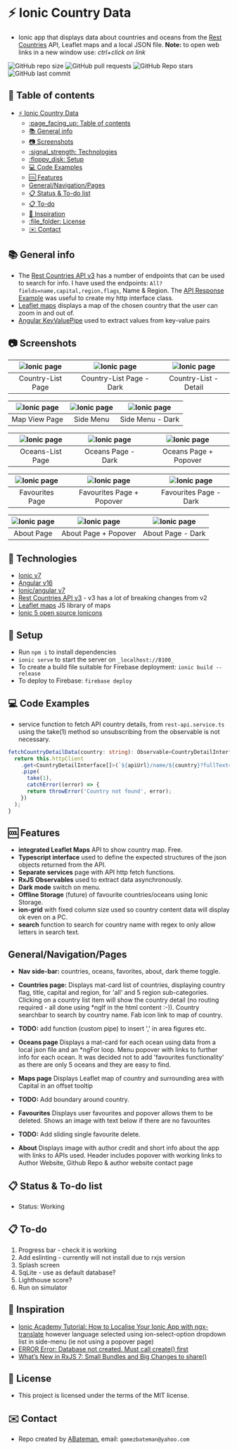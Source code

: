 # :zap: Ionic Country Data

* Ionic app that displays data about countries and oceans from the [Rest Countries](https://restcountries.com/) API, Leaflet maps and a local JSON file.
**Note:** to open web links in a new window use: _ctrl+click on link_

![GitHub repo size](https://img.shields.io/github/repo-size/AndrewJBateman/ionic-angular-world-data?style=plastic)
![GitHub pull requests](https://img.shields.io/github/issues-pr/AndrewJBateman/ionic-angular-world-data?style=plastic)
![GitHub Repo stars](https://img.shields.io/github/stars/AndrewJBateman/ionic-angular-world-data?style=plastic)
![GitHub last commit](https://img.shields.io/github/last-commit/AndrewJBateman/ionic-angular-world-data?style=plastic)

## :page_facing_up: Table of contents

* [:zap: Ionic Country Data](#zap-ionic-country-data)
  * [:page\_facing\_up: Table of contents](#page_facing_up-table-of-contents)
  * [:books: General info](#books-general-info)
  * [:camera: Screenshots](#camera-screenshots)
  * [:signal\_strength: Technologies](#signal_strength-technologies)
  * [:floppy\_disk: Setup](#floppy_disk-setup)
  * [:computer: Code Examples](#computer-code-examples)
  * [:cool: Features](#cool-features)
  * [General/Navigation/Pages](#generalnavigationpages)
  * [:clipboard: Status \& To-do list](#clipboard-status--to-do-list)
  * [:clipboard: To-do](#clipboard-to-do)
  * [:clap: Inspiration](#clap-inspiration)
  * [:file\_folder: License](#file_folder-license)
  * [:envelope: Contact](#envelope-contact)

## :books: General info

* The [Rest Countries API v3](https://restcountries.com/) has a number of endpoints that can be used to search for info. I have used the endpoints: `All?fields=name,capital,region,flags`, Name & Region. The [API Response Example](https://restcountries.com/#api-endpoints-response-example) was useful to create my http interface class.
* [Leaflet maps](https://leafletjs.com/) displays a map of the chosen country that the user can zoom in and out of.
* [Angular KeyValuePipe](https://angular.io/api/common/KeyValuePipe) used to extract values from key-value pairs

## :camera: Screenshots

| ![Ionic page](./img/list1.png) | ![Ionic page](./img/list2.png) | ![Ionic page](./img/list3.png) |
|:---:|:---:|:---:|
| Country-List Page | Country-List Page - Dark | Country-List - Detail |

| ![Ionic page](./img/world1.png) | ![Ionic page](./img/world2.png) | ![Ionic page](./img/world3.png) |
|:---:|:---:|:---:|
| Map View Page | Side Menu | Side Menu - Dark |

| ![Ionic page](./img/oceans1.png) | ![Ionic page](./img/oceans2.png) | ![Ionic page](./img/oceans3.png) |
|:---:|:---:|:---:|
| Oceans-List Page | Oceans Page - Dark| Oceans Page + Popover |

| ![Ionic page](./img/favourites1.png) | ![Ionic page](./img/favourites2.png) | ![Ionic page](./img/favourites3.png) |
|:---:|:---:|:---:|
| Favourites Page | Favourites Page + Popover | Favourites Page - Dark |

| ![Ionic page](./img/about1.png) | ![Ionic page](./img/about2.png) | ![Ionic page](./img/about3.png) |
|:---:|:---:|:---:|
| About Page | About Page + Popover | About Page - Dark |

## :signal_strength: Technologies

* [Ionic v7](https://ionicframework.com/)
* [Angular v16](https://angular.io/)
* [Ionic/angular v7](https://www.npmjs.com/package/@ionic/angular)
* [Rest Countries API v3](https://restcountries.com/) - v3 has a lot of breaking changes from v2
* [Leaflet maps](https://leafletjs.com/) JS library of maps
* [Ionic 5 open source Ionicons](https://ionicons.com/)

## :floppy_disk: Setup

* Run `npm i` to install dependencies
* `ionic serve` to start the server on `_localhost://8100_`
* To create a build file suitable for Firebase deployment: `ionic build --release`
* To deploy to Firebase: `firebase deploy`

## :computer: Code Examples

* service function to fetch API country details, from `rest-api.service.ts` using the take(1) method so unsubscribing from the observable is not necessary.

```typescript
fetchCountryDetailData(country: string): Observable<CountryDetailInterface[]> {
  return this.httpClient
    .get<CountryDetailInterface[]>(`${apiUrl}/name/${country}?fullText=true`)
    .pipe(
      take(1),
      catchError((error) => {
      return throwError('Country not found', error);
    })
  );
}
```

## :cool: Features

* **integrated Leaflet Maps** API to show country map. Free.
* **Typescript interface** used to define the expected structures of the json objects returned from the API.
* **Separate services** page with API http fetch functions.
* **RxJS Observables** used to extract data asynchronously.
* **Dark mode** switch on menu.
* **Offline Storage**  (future) of favourite countries/oceans using Ionic Storage.
* **ion-grid** with fixed column size used so country content data will display ok even on a PC.
* **search** function to search for country name with regex to only allow letters in search text.

## General/Navigation/Pages

* **Nav side-bar:** countries, oceans, favorites, about, dark theme toggle.

* **Countries page:** Displays mat-card list of countries, displaying country flag, title, capital and region, for 'all' and 5 region sub-categories. Clicking on a country list item will show the country detail (no routing required - all done using *ngIf in the html content :-)). Country searchbar to search by country name. Fab icon link to map of country.
* **TODO:** add function (custom pipe) to insert ',' in area figures etc.

* **Oceans page** Displays a mat-card for each ocean using data from a local json file and an *ngFor loop. Menu popover with links to further info for each ocean. It was decided not to add 'favourites functionality' as there are only 5 oceans and they are easy to find.

* **Maps page** Displays Leaflet map of country and surrounding area with Capital in an offset tooltip
* **TODO:** Add boundary around country.

* **Favourites** Displays user favourites and popover allows them to be deleted. Shows an image with text below if there are no favourites
* **TODO:** Add sliding single favourite delete.

* **About** Displays image with author credit and short info about the app with links to APIs used. Header includes popover with working links to Author Website, Github Repo & author website contact page

## :clipboard: Status & To-do list

* Status: Working

## :clipboard: To-do

1. Progress bar - check it is working
2. Add eslinting - currently will not install due to rxjs version
3. Splash screen
4. SqLite - use as default database?
5. Lighthouse score?
6. Run on simulator

## :clap: Inspiration

* [Ionic Academy Tutorial: How to Localise Your Ionic App with ngx-translate](https://ionicacademy.com/localise-ionic-ngx-translate/) however language selected using ion-select-option dropdown list in side-menu (ie not using a popover page)
* [ERROR Error: Database not created. Must call create() first](https://stackoverflow.com/questions/68378350/error-error-database-not-created-must-call-create-first)
* [What’s New in RxJS 7: Small Bundles and Big Changes to share()](https://www.bitovi.com/blog/whats-new-in-rxjs-7-small-bundles-and-big-changes-to-share)

## :file_folder: License

* This project is licensed under the terms of the MIT license.

## :envelope: Contact

* Repo created by [ABateman](https://github.com/AndrewJBateman), email: `gomezbateman@yahoo.com`

